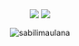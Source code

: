 <div align=center>
  <img src="https://github-readme-stats.vercel.app/api?username=sabilimaulana&show_icons=true&theme=radical"/>
  <img  src="https://github-readme-stats.vercel.app/api/top-langs/?username=sabilimaulana&layout=compact"/>
</div>

<div align=center>
<p><img align="center" src="https://github-readme-streak-stats.herokuapp.com/?user=sabilimaulana&" alt="sabilimaulana" /></p>
</div>

